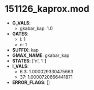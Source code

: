 # 151126_kaprox.mod

- **G_VALS**:
  - gkabar_kap: 1.0
- **GATES**:
  - l: 1
  - n: 1
- **SUFFIX**: kap
- **GMAX_NAME**: gkabar_kap
- **STATES**: ['n', 'l']
- **I_VALS**:
  - 6.3: 1.000029330475663
  - 37: 1.0000720666441871
- **ERROR_FLAGS**: []
